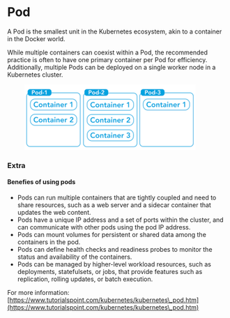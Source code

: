 # Pod

A Pod is the smallest unit in the Kubernetes ecosystem, akin to a container in the Docker world.

While multiple containers can coexist within a Pod, the recommended practice is often to have one primary container per Pod for efficiency. Additionally, multiple Pods can be deployed on a single worker node in a Kubernetes cluster.

<figure><img src="../../.gitbook/assets/image (23).png" alt=""><figcaption></figcaption></figure>

### Extra&#x20;

#### Benefies of using pods

* Pods can run multiple containers that are tightly coupled and need to share resources, such as a web server and a sidecar container that updates the web content.
* Pods have a unique IP address and a set of ports within the cluster, and can communicate with other pods using the pod IP address.
* Pods can mount volumes for persistent or shared data among the containers in the pod.
* Pods can define health checks and readiness probes to monitor the status and availability of the containers.
* Pods can be managed by higher-level workload resources, such as deployments, statefulsets, or jobs, that provide features such as replication, rolling updates, or batch execution.

For more information: [https://www.tutorialspoint.com/kubernetes/kubernetes\_pod.htm](https://www.tutorialspoint.com/kubernetes/kubernetes\_pod.htm)





